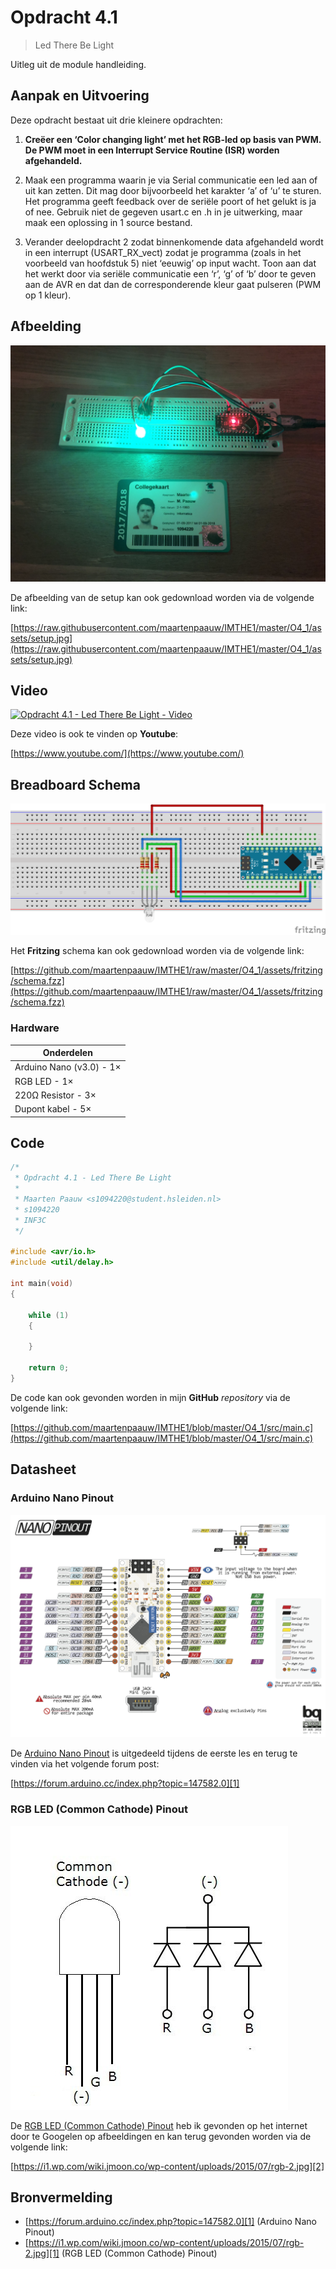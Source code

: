 # Opdracht 4.1

> Led There Be Light

Uitleg uit de module handleiding.

## Aanpak en Uitvoering

Deze opdracht bestaat uit drie kleinere opdrachten:

1. **Creëer een ‘Color changing light’ met het RGB-led op basis van PWM. De PWM moet in een Interrupt Service Routine (ISR) worden afgehandeld.**

2. Maak een programma waarin je via Serial communicatie een led aan of uit kan zetten. Dit mag door bijvoorbeeld het karakter ‘a’ of ‘u’ te sturen. Het programma geeft feedback over de seriële poort of het gelukt is ja of nee. Gebruik niet de gegeven usart.c en .h in je uitwerking, maar maak een oplossing in 1 source bestand.

3. Verander deelopdracht 2 zodat binnenkomende data afgehandeld wordt in een interrupt (USART_RX_vect) zodat je programma (zoals in het voorbeeld van hoofdstuk 5) niet ‘eeuwig’ op input wacht. Toon aan dat het werkt door via seriële communicatie een ‘r’, ‘g’ of ‘b’ door te geven aan de AVR en dat dan de corresponderende kleur gaat pulseren (PWM op 1 kleur).

## Afbeelding

![Opdracht 4.1 - Led There Be Light - Afbeelding](assets/setup.jpg)

De afbeelding van de setup kan ook gedownload worden via de volgende link:

[https://raw.githubusercontent.com/maartenpaauw/IMTHE1/master/O4_1/assets/setup.jpg](https://raw.githubusercontent.com/maartenpaauw/IMTHE1/master/O4_1/assets/setup.jpg)

## Video

[![Opdracht 4.1 - Led There Be Light - Video](https://img.youtube.com/vi/XXX/maxresdefault.jpg)](https://www.youtube.com/)

Deze video is ook te vinden op **Youtube**:

[https://www.youtube.com/](https://www.youtube.com/)

## Breadboard Schema

[![Opdracht 4.1 - Led There Be Light - Schema](assets/fritzing/schema.png)](https://raw.githubusercontent.com/maartenpaauw/IMTHE1/master/O4_1/assets/fritzing/schema.png)

Het **Fritzing** schema kan ook gedownload worden via de volgende link:

[https://github.com/maartenpaauw/IMTHE1/raw/master/O4_1/assets/fritzing/schema.fzz](https://github.com/maartenpaauw/IMTHE1/raw/master/O4_1/assets/fritzing/schema.fzz)

### Hardware

| Onderdelen               |
| ------------------------ |
| Arduino Nano (v3.0) - 1× |
| RGB LED - 1×             |
| 220Ω Resistor - 3×       |
| Dupont kabel - 5×        |

## Code

```c
/*
 * Opdracht 4.1 - Led There Be Light
 * 
 * Maarten Paauw <s1094220@student.hsleiden.nl>
 * s1094220
 * INF3C
 */

#include <avr/io.h>
#include <util/delay.h>

int main(void)
{

    while (1)
    {
        
    }

    return 0;
}
```

De code kan ook gevonden worden in mijn **GitHub** *repository* via de volgende link:

[https://github.com/maartenpaauw/IMTHE1/blob/master/O4_1/src/main.c](https://github.com/maartenpaauw/IMTHE1/blob/master/O4_1/src/main.c)

## Datasheet

### Arduino Nano Pinout

![Arduino Nano Pinout](assets/data_sheets/nano.png)

De [Arduino Nano Pinout][1] is uitgedeeld tijdens de eerste les en terug te vinden via het volgende forum post:

[https://forum.arduino.cc/index.php?topic=147582.0][1]

### RGB LED (Common Cathode) Pinout

![RGB LED (Common Cathode) Pinout](assets/data_sheets/rgb_led.jpg)

De [RGB LED (Common Cathode) Pinout][2] heb ik gevonden op het internet door te Googelen op afbeeldingen en kan terug gevonden worden via de volgende link:

[https://i1.wp.com/wiki.jmoon.co/wp-content/uploads/2015/07/rgb-2.jpg][2]

## Bronvermelding

* [https://forum.arduino.cc/index.php?topic=147582.0][1] (Arduino Nano Pinout)
* [https://i1.wp.com/wiki.jmoon.co/wp-content/uploads/2015/07/rgb-2.jpg][1] (RGB LED (Common Cathode) Pinout)

[1]: https://forum.arduino.cc/index.php?topic=147582.0 "Arduino Nano Pinout"
[2]: https://i1.wp.com/wiki.jmoon.co/wp-content/uploads/2015/07/rgb-2.jpg "RGB LED (Common Cathode) Pinout"

